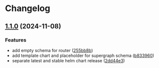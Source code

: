 # Changelog

## [1.1.0](https://github.com/garryod/graph-federation/compare/supergraph-v1.0.0...supergraph@v1.1.0) (2024-11-08)


### Features

* add empty schema for router ([255bb8b](https://github.com/garryod/graph-federation/commit/255bb8b7c1938b3a25a18ed885825dbce3ceea8b))
* add template chart and placeholder for supergraph schema ([b833960](https://github.com/garryod/graph-federation/commit/b833960bc5e21278a3eff5d06552acf7f0242236))
* separate latest and stable helm chart release ([2dd44e3](https://github.com/garryod/graph-federation/commit/2dd44e3be80b5329e3f84b3790faeb5f202c6d14))
